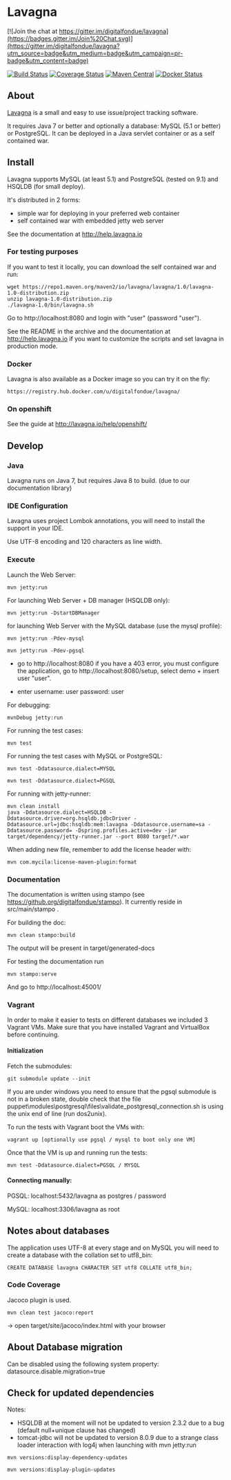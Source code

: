 Lavagna
======

[![Join the chat at https://gitter.im/digitalfondue/lavagna](https://badges.gitter.im/Join%20Chat.svg)](https://gitter.im/digitalfondue/lavagna?utm_source=badge&utm_medium=badge&utm_campaign=pr-badge&utm_content=badge)

[![Build Status](https://travis-ci.org/digitalfondue/lavagna.png?branch=master)](https://travis-ci.org/digitalfondue/lavagna)
[![Coverage Status](https://coveralls.io/repos/digitalfondue/lavagna/badge.svg?branch=master)](https://coveralls.io/r/digitalfondue/lavagna?branch=master)
[![Maven Central](https://img.shields.io/maven-central/v/io.lavagna/lavagna.svg)](http://search.maven.org/#search%7Cga%7C1%7Ca%3A%22lavagna%22)
[![Docker Status](https://img.shields.io/docker/pulls/digitalfondue/lavagna.svg)](https://registry.hub.docker.com/u/digitalfondue/lavagna/)

## About ##

[Lavagna](http://lavagna.io) is a small and easy to use issue/project tracking software.

It requires Java 7 or better and optionally a database: MySQL (5.1 or better) or PostgreSQL. It can be deployed in a Java servlet container or as a self contained war.


## Install ##

Lavagna supports MySQL (at least 5.1) and PostgreSQL (tested on 9.1) and HSQLDB (for small deploy).

It's distributed in 2 forms:

 - simple war for deploying in your preferred web container
 - self contained war with embedded jetty web server
 
See the documentation at http://help.lavagna.io

### For testing purposes ###

If you want to test it locally, you can download the self contained war and run:

```
wget https://repo1.maven.org/maven2/io/lavagna/lavagna/1.0/lavagna-1.0-distribution.zip
unzip lavagna-1.0-distribution.zip
./lavagna-1.0/bin/lavagna.sh
```

Go to http://localhost:8080 and login with "user" (password "user").

See the README in the archive and the documentation at http://help.lavagna.io if you want to customize the scripts and set lavagna in production mode.

### Docker ###

Lavagna is also available as a Docker image so you can try it on the fly:

```
https://registry.hub.docker.com/u/digitalfondue/lavagna/
```

### On openshift ###

See the guide at http://lavagna.io/help/openshift/

## Develop ##

### Java ###

Lavagna runs on Java 7, but requires Java 8 to build. (due to our documentation library)

### IDE Configuration ###

Lavagna uses project Lombok annotations, you will need to install the support in your IDE.

Use UTF-8 encoding and 120 characters as line width.


### Execute ###

Launch the Web Server:

```
mvn jetty:run
```

For launching Web Server + DB manager (HSQLDB only):

```
mvn jetty:run -DstartDBManager
```

for launching Web Server with the MySQL database (use the mysql profile):

```
mvn jetty:run -Pdev-mysql
```
```
mvn jetty:run -Pdev-pgsql
```
- go to http://localhost:8080
  if you have a 403 error, you must configure the application,
  go to http://localhost:8080/setup, select demo + insert user "user".

- enter
	username: user
	password: user

For debugging:

```
mvnDebug jetty:run
```

For running the test cases:

```
mvn test
```

For running the test cases with MySQL or PostgreSQL:

```
mvn test -Ddatasource.dialect=MYSQL
```
```
mvn test -Ddatasource.dialect=PGSQL
```

For running with jetty-runner:

```
mvn clean install
java -Ddatasource.dialect=HSQLDB -Ddatasource.driver=org.hsqldb.jdbcDriver -Ddatasource.url=jdbc:hsqldb:mem:lavagna -Ddatasource.username=sa -Ddatasource.password= -Dspring.profiles.active=dev -jar target/dependency/jetty-runner.jar --port 8080 target/*.war
```

When adding new file, remember to add the license header with:

```
mvn com.mycila:license-maven-plugin:format
```

### Documentation ###

The documentation is written using stampo (see https://github.org/digitalfondue/stampo).
It currently reside in src/main/stampo .

For building the doc:

```
mvn clean stampo:build
```

The output will be present in target/generated-docs

For testing the documentation run

```
mvn stampo:serve
```

And go to http://localhost:45001/

### Vagrant ###

In order to make it easier to tests on different databases we included 3 Vagrant VMs.
Make sure that you have installed Vagrant and VirtualBox before continuing.

#### Initialization ####

Fetch the submodules:

```
git submodule update --init
```

If you are under windows you need to ensure that the pgsql submodule is not in a broken state,
double check that the file puppet\modules\postgresql\files\validate_postgresql_connection.sh is using the
unix end of line (run dos2unix).

To run the tests with Vagrant boot the VMs with:

```
vagrant up [optionally use pgsql / mysql to boot only one VM]
```

Once that the VM is up and running run the tests:

```
mvn test -Ddatasource.dialect=PGSQL / MYSQL
```


#### Connecting manually: ####

PGSQL: localhost:5432/lavagna as postgres / password

MySQL: localhost:3306/lavagna as root

## Notes about databases ##

The application uses UTF-8 at every stage and on MySQL you will need to create a database with the collation set to utf8_bin:

```
CREATE DATABASE lavagna CHARACTER SET utf8 COLLATE utf8_bin;
```


### Code Coverage ###

Jacoco plugin is used.

```
mvn clean test jacoco:report
```

-> open target/site/jacoco/index.html with your browser


## About Database migration ##

Can be disabled using the following system property: datasource.disable.migration=true


## Check for updated dependencies ##

Notes:

- HSQLDB at the moment will not be updated to version 2.3.2 due to a bug
  (default null+unique clause has changed)
- tomcat-jdbc will not be updated to version 8.0.9 due to a strange
  class loader interaction with log4j when launching with mvn jetty:run

```
mvn versions:display-dependency-updates
```
```
mvn versions:display-plugin-updates
```
